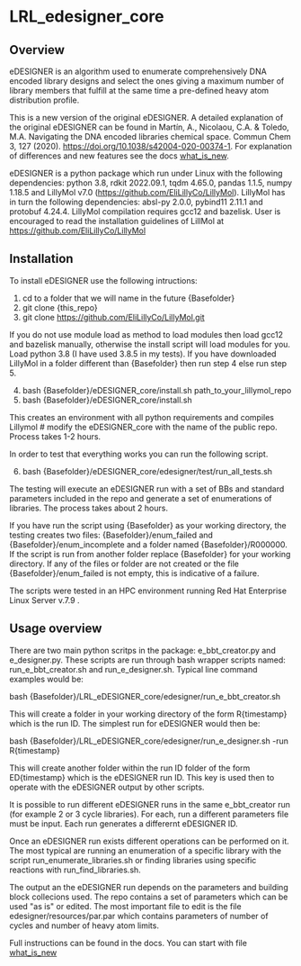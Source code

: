 
# LRL_edesigner_core

## Overview

eDESIGNER is an algorithm used to enumerate comprehensively DNA encoded library designs and select the ones giving a maximum number of library members that fulfill at the same time a pre-defined heavy atom distribution profile.

This is a new version of the original eDESIGNER. A detailed explanation of the original eDESIGNER can be found in Martín, A., Nicolaou, C.A. & Toledo, M.A. Navigating the DNA encoded libraries chemical space. Commun Chem 3, 127 (2020). https://doi.org/10.1038/s42004-020-00374-1. For explanation of differences and new features see the docs [what_is_new](./docs/what_is_new.md).

eDESIGNER is a python package which run under Linux with the following dependencies: python 3.8, rdkit 2022.09.1, tqdm 4.65.0, pandas 1.1.5, numpy 1.18.5 and LillyMol v7.0 (https://github.com/EliLillyCo/LillyMol). 
LillyMol has in turn the following dependencies: absl-py 2.0.0, pybind11 2.11.1 and protobuf 4.24.4.
LillyMol compilation requires gcc12 and bazelisk.
User is encouraged to read the installation guidelines of LillMol at https://github.com/EliLillyCo/LillyMol

## Installation

To install eDESIGNER use the following intructions:

1. cd to a folder that we will name in the future {Basefolder}
1. git clone {this_repo}
1. git clone https://github.com/EliLillyCo/LillyMol.git

If you do not use module load as method to load modules then load gcc12 and bazelisk manually, otherwise the install script will load modules for you.
Load python 3.8 (I have used 3.8.5 in my tests).
If you have downloaded LillyMol in a folder different than {Basefolder} then run step 4 else run step 5.

4. bash {Basefolder}/eDESIGNER_core/install.sh path_to_your_lillymol_repo
4. bash {Basefolder}/eDESIGNER_core/install.sh

This creates an environment with all python requirements and compiles Lillymol # modify the eDESIGNER_core with the name of the public repo. Process takes 1-2 hours.

In order to test that everything works you can run the following script.

6. bash {Basefolder}/eDESIGNER_core/edesigner/test/run_all_tests.sh

The testing will execute an eDESIGNER run with a set of BBs and standard parameters included in the repo and generate a set of enumerations of libraries. The process takes about 2 hours.

If you have run the script using {Basefolder} as your working directory, the testing creates two files: {Basefolder}/enum_failed and {Basefolder}/enum_incomplete and a folder named {Basefolder}/R000000. If the script is run from another folder replace {Basefolder} for your working directory. If any of the files or folder are not created or the file {Basefolder}/enum_failed is not empty, this is indicative of a failure.

The scripts were tested in an HPC environment running Red Hat Enterprise Linux Server v.7.9 .

## Usage overview

There are two main python scritps in the package: e_bbt_creator.py and e_designer.py. These scripts are run through bash wrapper scripts named: run_e_bbt_creator.sh and run_e_designer.sh. Typical line command examples would be:

bash {Basefolder}/LRL_eDESIGNER_core/edesigner/run_e_bbt_creator.sh

This will create a folder in your working directory of the form R{timestamp} which is the run ID. The simplest run for eDESIGNER would then be:

bash {Basefolder}/LRL_eDESIGNER_core/edesigner/run_e_designer.sh -run R{timestamp}

This will create another folder within the run ID folder of the form ED{timestamp} which is the eDESIGNER run ID. This key is used then to operate with the eDESIGNER output by other scripts.

It is possible to run different eDESIGNER runs in the same e_bbt_creator run (for example 2 or 3 cycle libraries). For each, run a different parameters file must be input. Each run generates a differernt eDESIGNER ID.

Once an eDESIGNER run exists different operations can be performed on it. The most typical are running an enumeration of a specific library with the script run_enumerate_libraries.sh or finding libraries using specific reactions with run_find_libraries.sh.

The output an the eDESIGNER run depends on the parameters and building block collecions used. The repo contains a set of parameters which can be used "as is" or edited. The most important file to edit is the file edesigner/resources/par.par which contains parameters of number of cycles and number of heavy atom limits.

Full instructions can be found in the docs. You can start with file [what_is_new](./docs/what_is_new.md)
